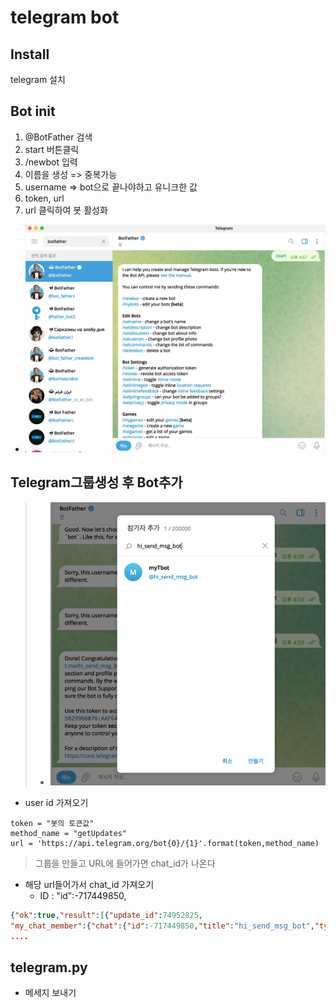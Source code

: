 # telegram bot

## Install
telegram 설치

## Bot init
1. @BotFather 검색  
2. start 버튼클릭  
3. /newbot 입력  
4. 이름을 생성 => 중복가능
5. username => bot으로 끝나야하고 유니크한 값  
6. token, url  
7. url 클릭하여 봇 활성화  
* ![](telegrambot.png)



## Telegram그룹생성 후 Bot추가
> * ![](bot-add.png)

* user id 가져오기
~~~
token = "봇의 토큰값"
method_name = "getUpdates"
url = 'https://api.telegram.org/bot{0}/{1}'.format(token,method_name)
~~~
> 그룹을 만들고 URL에 들어가면 chat_id가 나온다
* 해당 url들어가서 chat_id 가져오기
  * ID : "id":-717449850,
~~~json
{"ok":true,"result":[{"update_id":74952825,
"my_chat_member":{"chat":{"id":-717449850,"title":"hi_send_msg_bot","type":"group","all_members_are_administrators":true},"from":
....
~~~



## telegram.py

* 메세지 보내기
